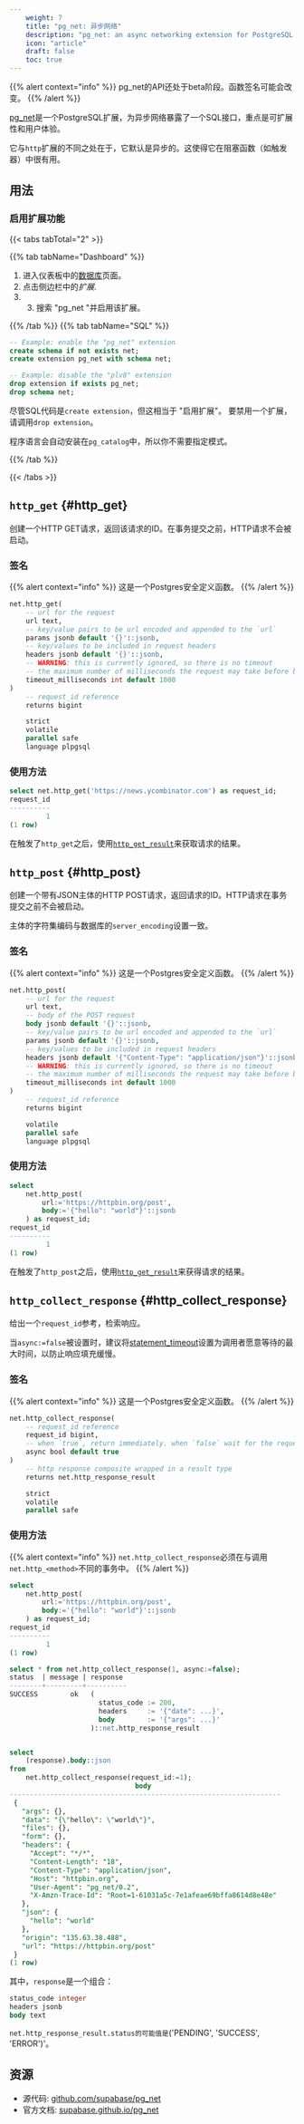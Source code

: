 ```yaml
---
    weight: 7
    title: "pg_net: 异步网络"
    description: "pg_net: an async networking extension for PostgreSQL."
    icon: "article"
    draft: false
    toc: true
---
```


{{% alert context="info" %}}
pg_net的API还处于beta阶段。函数签名可能会改变。
{{% /alert %}}

[pg_net](https://github.com/supabase/pg_net/)是一个PostgreSQL扩展，为异步网络暴露了一个SQL接口，重点是可扩展性和用户体验。

它与`http`扩展的不同之处在于，它默认是异步的。这使得它在阻塞函数（如触发器）中很有用。

## 用法

### 启用扩展功能

{{< tabs tabTotal="2" >}}

{{% tab tabName="Dashboard" %}}



1. 进入仪表板中的[数据库](https://app.supabase.com/project/_/database/tables)页面。
2. 点击侧边栏中的*扩展*.
3. 3. 搜索 "pg_net "并启用该扩展。



{{% /tab %}}
{{% tab tabName="SQL" %}}



```sql
-- Example: enable the "pg_net" extension
create schema if not exists net;
create extension pg_net with schema net;

-- Example: disable the "plv8" extension
drop extension if exists pg_net;
drop schema net;
```

尽管SQL代码是`create extension`，但这相当于 "启用扩展"。
要禁用一个扩展，请调用`drop extension`。

程序语言会自动安装在`pg_catalog`中，所以你不需要指定模式。



{{% /tab %}}

{{< /tabs >}}

## `http_get` {#http_get}

创建一个HTTP GET请求，返回该请求的ID。在事务提交之前，HTTP请求不会被启动。

### 签名

{{% alert context="info" %}}
这是一个Postgres安全定义函数。
{{% /alert %}}

```sql
net.http_get(
    -- url for the request
    url text,
    -- key/value pairs to be url encoded and appended to the `url`
    params jsonb default '{}'::jsonb,
    -- key/values to be included in request headers
    headers jsonb default '{}'::jsonb,
    -- WARNING: this is currently ignored, so there is no timeout
    -- the maximum number of milliseconds the request may take before being cancelled
    timeout_milliseconds int default 1000
)
    -- request_id reference
    returns bigint

    strict
    volatile
    parallel safe
    language plpgsql
```

### 使用方法

```sql
select net.http_get('https://news.ycombinator.com') as request_id;
request_id
----------
         1
(1 row)
```

在触发了`http_get`之后，使用[`http_get_result`](#http_get_result)来获取请求的结果。

## `http_post` {#http_post}

创建一个带有JSON主体的HTTP POST请求，返回请求的ID。HTTP请求在事务提交之前不会被启动。

主体的字符集编码与数据库的`server_encoding`设置一致。

### 签名

{{% alert context="info" %}}
这是一个Postgres安全定义函数。
{{% /alert %}}

```sql
net.http_post(
    -- url for the request
    url text,
    -- body of the POST request
    body jsonb default '{}'::jsonb,
    -- key/value pairs to be url encoded and appended to the `url`
    params jsonb default '{}'::jsonb,
    -- key/values to be included in request headers
    headers jsonb default '{"Content-Type": "application/json"}'::jsonb,
    -- WARNING: this is currently ignored, so there is no timeout
    -- the maximum number of milliseconds the request may take before being cancelled
    timeout_milliseconds int default 1000
)
    -- request_id reference
    returns bigint

    volatile
    parallel safe
    language plpgsql
```

### 使用方法

```sql
select
    net.http_post(
        url:='https://httpbin.org/post',
        body:='{"hello": "world"}'::jsonb
    ) as request_id;
request_id
----------
         1
(1 row)
```

在触发了`http_post`之后，使用[`http_get_result`](#http_get_result)来获得请求的结果。

## `http_collect_response` {#http_collect_response}

给出一个`request_id`参考，检索响应。

当`async:=false`被设置时，建议将[statement_timeout](https://www.postgresql.org/docs/13/runtime-config-client.html)设置为调用者愿意等待的最大时间，以防止响应填充缓慢。

### 签名

{{% alert context="info" %}}
这是一个Postgres安全定义函数。
{{% /alert %}}

```sql
net.http_collect_response(
    -- request_id reference
    request_id bigint,
    -- when `true`, return immediately. when `false` wait for the request to complete before returning
    async bool default true
)
    -- http response composite wrapped in a result type
    returns net.http_response_result

    strict
    volatile
    parallel safe
```

### 使用方法

{{% alert context="info" %}}
`net.http_collect_response`必须在与调用`net.http_<method>`不同的事务中。
{{% /alert %}}

```sql
select
    net.http_post(
        url:='https://httpbin.org/post',
        body:='{"hello": "world"}'::jsonb
    ) as request_id;
request_id
----------
         1
(1 row)

select * from net.http_collect_response(1, async:=false);
status  | message | response
--------+---------+----------
SUCCESS        ok   (
                      status_code := 200,
                      headers     := '{"date": ...}',
                      body        := '{"args": ...}'
                    )::net.http_response_result


select
    (response).body::json
from
    net.http_collect_response(request_id:=1);
                               body
-------------------------------------------------------------------
 {
   "args": {},
   "data": "{\"hello\": \"world\"}",
   "files": {},
   "form": {},
   "headers": {
     "Accept": "*/*",
     "Content-Length": "18",
     "Content-Type": "application/json",
     "Host": "httpbin.org",
     "User-Agent": "pg_net/0.2",
     "X-Amzn-Trace-Id": "Root=1-61031a5c-7e1afeae69bffa8614d8e48e"
   },
   "json": {
     "hello": "world"
   },
   "origin": "135.63.38.488",
   "url": "https://httpbin.org/post"
 }
(1 row)
```

其中，`response`是一个组合：

```sql
status_code integer
headers jsonb
body text
```

`net.http_response_result.status的可能值是`('PENDING', 'SUCCESS', 'ERROR')'。

## 资源

- 源代码: [github.com/supabase/pg_net](https://github.com/supabase/pg_net/)
- 官方文档: [supabase.github.io/pg_net](https://supabase.github.io/pg_net/)


